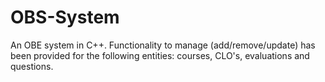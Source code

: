 # OBS-System

An OBE system in C++. Functionality to manage (add/remove/update) has been provided for the following entities: courses, CLO's, evaluations and questions.
